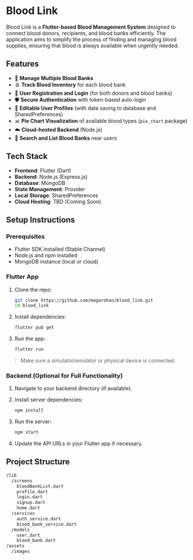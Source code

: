 # Blood Link

Blood Link is a **Flutter-based Blood Management System** designed to connect blood donors, recipients, and blood banks efficiently. The application aims to simplify the process of finding and managing blood supplies, ensuring that blood is always available when urgently needed.

## Features

- 🏥 **Manage Multiple Blood Banks**  
- 🩸 **Track Blood Inventory** for each blood bank
- 🙋 **User Registration and Login** (for both donors and blood banks)
- 🛡️ **Secure Authentication** with token-based auto-login
- 👤 **Editable User Profiles** (with data saving to database and SharedPreferences)
- 📊 **Pie Chart Visualization** of available blood types (`pie_chart` package)
- ☁️ **Cloud-hosted Backend** (Node.js)
- 🔎 **Search and List Blood Banks** near users

## Tech Stack

- **Frontend**: Flutter (Dart)
- **Backend**: Node.js (Express.js)
- **Database**: MongoDB
- **State Management**: Provider
- **Local Storage**: SharedPreferences
- **Cloud Hosting**: TBD (Coming Soon)

## Setup Instructions

### Prerequisites

- Flutter SDK installed (Stable Channel)
- Node.js and npm installed
- MongoDB instance (local or cloud)

### Flutter App

1. Clone the repo:

    ```bash
    git clone https://github.com/magarohan/blood_link.git
    cd blood_link
    ```

2. Install dependencies:

    ```bash
    flutter pub get
    ```

3. Run the app:

    ```bash
    flutter run
    ```

> Make sure a simulator/emulator or physical device is connected.

### Backend (Optional for Full Functionality)

1. Navigate to your backend directory (if available).

2. Install server dependencies:

    ```bash
    npm install
    ```

3. Run the server:

    ```bash
    npm start
    ```

4. Update the API URLs in your Flutter app if necessary.

## Project Structure

```bash
/lib
  /screens
    bloodBankList.dart
    profile.dart
    login.dart
    signup.dart
    home.dart
  /services
    auth_service.dart
    blood_bank_service.dart
  /models
    user.dart
    blood_bank.dart
/assets
  /images
